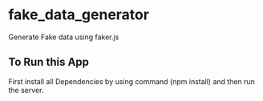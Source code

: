 # fake_data_generator
Generate Fake data using faker.js

## To Run this App
First install all Dependencies by using command (npm install) and then run the server.

